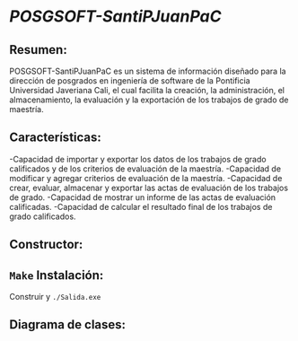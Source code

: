 # **_POSGSOFT-SantiPJuanPaC_**

Resumen:
--------

POSGSOFT-SantiPJuanPaC es un sistema de información diseñado para la dirección de posgrados en ingeniería de software de la Pontificia Universidad Javeriana Cali, el cual facilita la creación, la administración, el almacenamiento, la evaluación y la exportación de los trabajos de grado de maestría.

Características:
----------------

-Capacidad de importar y exportar los datos de los trabajos de grado calificados y de los criterios de evaluación de la maestría.
-Capacidad de modificar y agregar criterios de evaluación de la maestría.
-Capacidad de crear, evaluar, almacenar y exportar las actas de evaluación de los trabajos de grado.
-Capacidad de mostrar un informe de las actas de evaluación calificadas.
-Capacidad de calcular el resultado final de los trabajos de grado calificados.

Constructor:
------------

`Make`
Instalación:
------------

Construir y `./Salida.exe`

Diagrama de clases:
-------------------

